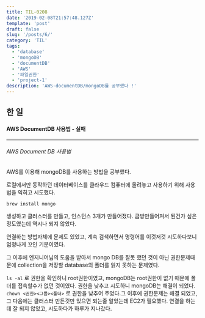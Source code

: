 ```yaml
---
title: TIL-0208
date: '2019-02-08T21:57:48.127Z'
template: 'post'
draft: false
slug: '/posts/6/'
category: 'TIL'
tags:
  - 'database'
  - 'mongoDB'
  - 'documentDB'
  - 'AWS'
  - '파일권한'
  - 'project-1'
description: 'AWS-documentDB/mongoDB를 공부했다 !'
---
```


## 한 일

#### AWS DocumentDB 사용법 - 실패

---

###### AWS Document DB 사용법

AWS를 이용해 mongoDB를 사용하는 방법을 공부했다.

로컬에서만 동작하던 데이터베이스를 클라우드 컴퓨터에 올려놓고 사용하기 위해 사용법을 익히고 시도했다.

`brew install mongo`

생성하고 클러스터를 만들고, 인스턴스 3개가 만들어졌다. 금방만들어져서 된건가 싶은 정도였는데 역시나 되지 않았다.

연결하는 방법자체에 문제도 있었고, 계속 검색하면서 명령어를 이것저것 시도하다보니 엄청나게 꼬인 기분이였다.

그 이후에 엔지니어님의 도움을 받아서 mongo DB를 잘못 했던 것이 아닌 권한문제때문에 collection을 저장할 database의 폴더를 읽지 못하는 문제였다.

`ls -al` 로 권한을 확인하니 root권한이였고, mongoDB는 root권한이 없기 때문에 폴더를 접속할수가 없던 것이였다. 권한을 낮추고 시도하니 mongoDB는 해결이 되었다. `chown <권한><그룹><폴더>` 로 권한을 낮추어 주었다.그 이후에 권한문제는 해결 되었고, 그 다음에는 클러스터 만든것만 있으면 되는줄 알았는데 EC2가 필요했다. 연결을 하는데 잘 되지 않았고, 시도하다가 하루가 지나갔다.
